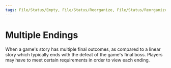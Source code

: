 ```yaml
---
tags: File/Status/Empty, File/Status/Reorganize, File/Status/Reorganize, File/Status/Recategorize, File/Status/Summarize, File/Status/Structuralize
---
```


# Multiple Endings


When a game's story has multiple final outcomes, as compared to a linear story which typically ends with the defeat of the game's final boss. Players may have to meet certain requirements in order to view each ending.



